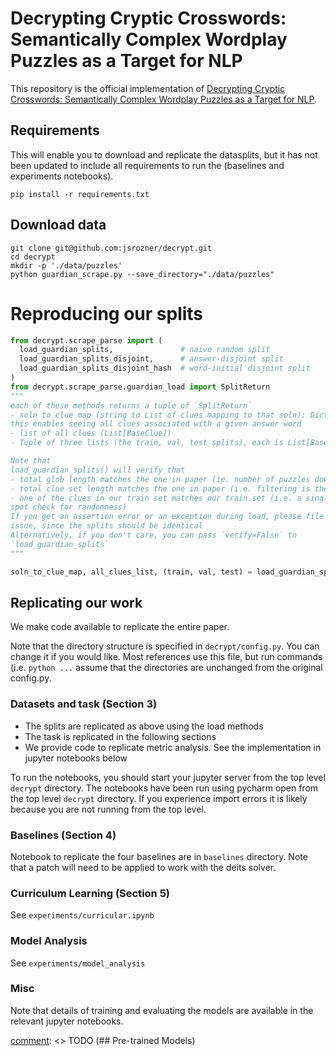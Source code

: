 [comment]: <> (adapted from https://github.com/paperswithcode/releasing-research-code)

# Decrypting Cryptic Crosswords: Semantically Complex Wordplay Puzzles as a Target for NLP

This repository is the official implementation of 
[Decrypting Cryptic Crosswords: Semantically Complex Wordplay 
Puzzles as a Target for NLP](https://arxiv.org/abs/2104.08620). 

[comment]: <> (>📋  todo Optional: include a graphic explaining your approach/main result, bibtex entry, link to demos, blog posts and tutorials)

## Requirements

This will enable you to download and replicate the datasplits, but it has not been updated
to include all requirements to run the (baselines and experiments notebooks).
```setup
pip install -r requirements.txt
```

## Download data
```setup
git clone git@github.com:jsrozner/decrypt.git
cd decrypt
mkdir -p './data/puzzles'
python guardian_scrape.py --save_directory="./data/puzzles"
```

# Reproducing our splits
```python
from decrypt.scrape_parse import (
  load_guardian_splits,               # naive random split
  load_guardian_splits_disjoint,      # answer-disjoint split
  load_guardian_splits_disjoint_hash  # word-initial disjoint split
)
from decrypt.scrape_parse.guardian_load import SplitReturn
"""
each of these methods returns a tuple of `SplitReturn`
- soln to clue map (string to List of clues mapping to that soln): Dict[str, List[BaseClue]
this enables seeing all clues associated with a given answer word
- list of all clues (List[BaseClue])
- Tuple of three lists (the train, val, test splits), each is List[BaseClue]

Note that
load_guardian_splits() will verify that
- total glob length matches the one in paper (ie. number of puzzles downloaded matches)
- total clue set length matches the one in paper (i.e. filtering is the same)
- one of the clues in our train set matches our train set (i.e. a single clue
spot check for randomness)
If you get an assertion error or an exception during load, please file an
issue, since the splits should be identical
Alternatively, if you don't care, you can pass `verify=False` to
`load_guardian_splits`
"""

soln_to_clue_map, all_clues_list, (train, val, test) = load_guardian_splits("./puzzles")
```

## Replicating our work
We make code available to replicate the entire paper. 

Note that the directory structure is specified in `decrypt/config.py`. You can change it if you would like.
Most references use this file, but run commands (i.e. `python ...` assume that the directories are unchanged
from the original config.py.

### Datasets and task (Section 3)
- The splits are replicated as above using the load methods
- The task is replicated in the following sections
- We provide code to replicate metric analysis. See the implementation in jupyter notebooks below

To run the notebooks, you should start your jupyter server from the top level `decrypt` directory.
The notebooks have been run using pycharm open from the top level `decrypt` directory.
If you experience import errors it is likely because you are not running from the top level.

### Baselines (Section 4)
Notebook to replicate the four baselines are in `baselines` directory.
Note that a patch will need to be applied to work with the deits solver.


### Curriculum Learning (Section 5) 
See `experiments/curricular.ipynb`

### Model Analysis
See `experiments/model_analysis`


### Misc
Note that details of training and evaluating the models are available in the relevant jupyter
notebooks.

[comment]: <> TODO  (## Pre-trained Models)

[comment]: <> (You can download pretrained models here:)

[comment]: <> (- [My awesome model]&#40;https://drive.google.com/mymodel.pth&#41; trained on ImageNet using parameters x,y,z. )

[comment]: <> (>📋  Give a link to where/how the pretrained models can be downloaded and how they were trained &#40;if applicable&#41;.  Alternatively you can have an additional column in your results table with a link to the models.)

[comment]: <> (## Results)

[comment]: <> (Our model achieves the following performance on :)

[comment]: <> (### [Image Classification on ImageNet]&#40;https://paperswithcode.com/sota/image-classification-on-imagenet&#41;)

[comment]: <> (| Model name         | Top 1 Accuracy  | Top 5 Accuracy |)

[comment]: <> (| ------------------ |---------------- | -------------- |)

[comment]: <> (| My awesome model   |     85%         |      95%       |)

[comment]: <> (>📋  Include a table of results from your paper, and link back to the leaderboard for clarity and context. If your main result is a figure, include that figure and link to the command or notebook to reproduce it. )


[comment]: <> (## Contributing)

[comment]: <> (>📋  Pick a licence and describe how to contribute to your code repository. )


